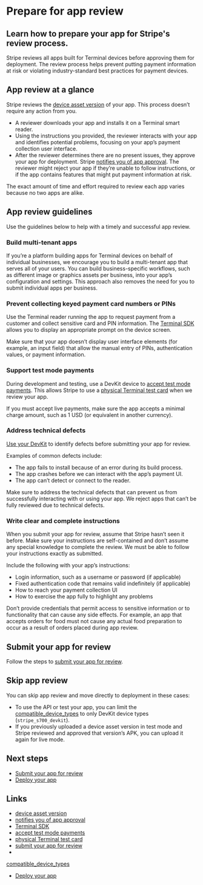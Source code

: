 # Prepare for app review

## Learn how to prepare your app for Stripe's review process.

Stripe reviews all apps built for Terminal devices before approving them for
deployment. The review process helps prevent putting payment information at risk
or violating industry-standard best practices for payment devices.

## App review at a glance

Stripe reviews the [device asset
version](https://docs.stripe.com/terminal/features/apps-on-devices/submit#create-device-asset-version)
of your app. This process doesn’t require any action from you.

- A reviewer downloads your app and installs it on a Terminal smart reader.
- Using the instructions you provided, the reviewer interacts with your app and
identifies potential problems, focusing on your app’s payment collection user
interface.
- After the reviewer determines there are no present issues, they approve your
app for deployment. Stripe [notifies you of app
approval](https://docs.stripe.com/terminal/features/apps-on-devices/submit#monitor-status).
The reviewer might reject your app if they’re unable to follow instructions, or
if the app contains features that might put payment information at risk.

The exact amount of time and effort required to review each app varies because
no two apps are alike.

## App review guidelines

Use the guidelines below to help with a timely and successful app review.

### Build multi-tenant apps

If you’re a platform building apps for Terminal devices on behalf of individual
businesses, we encourage you to build a multi-tenant app that serves all of your
users. You can build business-specific workflows, such as different image or
graphics assets per business, into your app’s configuration and settings. This
approach also removes the need for you to submit individual apps per business.

### Prevent collecting keyed payment card numbers or PINs

Use the Terminal reader running the app to request payment from a customer and
collect sensitive card and PIN information. The [Terminal
SDK](https://docs.stripe.com/terminal/features/apps-on-devices/build#discover-and-connect-a-reader)
allows you to display an appropriate prompt on the device screen.

Make sure that your app doesn’t display user interface elements (for example, an
input field) that allow the manual entry of PINs, authentication values, or
payment information.

### Support test mode payments

During development and testing, use a DevKit device to [accept test mode
payments](https://docs.stripe.com/terminal/features/apps-on-devices/build). This
allows Stripe to use a [physical Terminal test
card](https://docs.stripe.com/terminal/references/testing#physical-test-cards)
when we review your app.

If you must accept live payments, make sure the app accepts a minimal charge
amount, such as 1 USD (or equivalent in another currency).

### Address technical defects

[Use your
DevKit](https://docs.stripe.com/terminal/features/apps-on-devices/build) to
identify defects before submitting your app for review.

Examples of common defects include:

- The app fails to install because of an error during its build process.
- The app crashes before we can interact with the app’s payment UI.
- The app can’t detect or connect to the reader.

Make sure to address the technical defects that can prevent us from successfully
interacting with or using your app. We reject apps that can’t be fully reviewed
due to technical defects.

### Write clear and complete instructions

When you submit your app for review, assume that Stripe hasn’t seen it before.
Make sure your instructions are self-contained and don’t assume any special
knowledge to complete the review. We must be able to follow your instructions
exactly as submitted.

Include the following with your app’s instructions:

- Login information, such as a username or password (if applicable)
- Fixed authentication code that remains valid indefinitely (if applicable)
- How to reach your payment collection UI
- How to exercise the app fully to highlight any problems

Don’t provide credentials that permit access to sensitive information or to
functionality that can cause any side effects. For example, an app that accepts
orders for food must not cause any actual food preparation to occur as a result
of orders placed during app review.

## Submit your app for review

Follow the steps to [submit your app for
review](https://docs.stripe.com/terminal/features/apps-on-devices/submit).

## Skip app review

You can skip app review and move directly to deployment in these cases:

- To use the API or test your app, you can limit the
[compatible_device_types](https://docs.stripe.com/api/terminal/device_asset_versions/object#terminal_device_asset_version_object-compatible_device_types)
to only DevKit device types (`stripe_s700_devkit`).
- If you previously uploaded a device asset version in test mode and Stripe
reviewed and approved that version’s APK, you can upload it again for live mode.

## Next steps

- [Submit your app for
review](https://docs.stripe.com/terminal/features/apps-on-devices/submit)
- [Deploy your
app](https://docs.stripe.com/terminal/features/apps-on-devices/deploy-with-API)

## Links

- [device asset
version](https://docs.stripe.com/terminal/features/apps-on-devices/submit#create-device-asset-version)
- [notifies you of app
approval](https://docs.stripe.com/terminal/features/apps-on-devices/submit#monitor-status)
- [Terminal
SDK](https://docs.stripe.com/terminal/features/apps-on-devices/build#discover-and-connect-a-reader)
- [accept test mode
payments](https://docs.stripe.com/terminal/features/apps-on-devices/build)
- [physical Terminal test
card](https://docs.stripe.com/terminal/references/testing#physical-test-cards)
- [submit your app for
review](https://docs.stripe.com/terminal/features/apps-on-devices/submit)
-
[compatible_device_types](https://docs.stripe.com/api/terminal/device_asset_versions/object#terminal_device_asset_version_object-compatible_device_types)
- [Deploy your
app](https://docs.stripe.com/terminal/features/apps-on-devices/deploy-with-API)